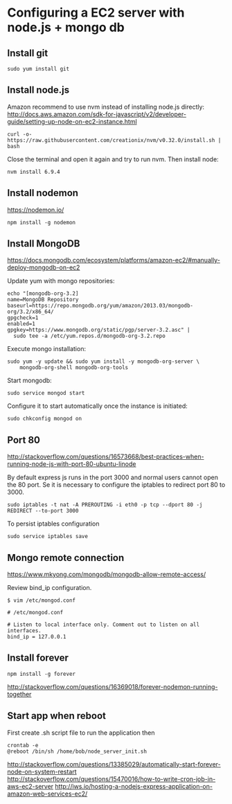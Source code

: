 # Configuring a EC2 server with node.js + mongo db

## Install git
```
sudo yum install git
```
## Install node.js
Amazon recommend to use nvm instead of installing node.js directly:
http://docs.aws.amazon.com/sdk-for-javascript/v2/developer-guide/setting-up-node-on-ec2-instance.html
```
curl -o- https://raw.githubusercontent.com/creationix/nvm/v0.32.0/install.sh | bash
```
Close the terminal and open it again and try to run nvm. Then install node:
```
nvm install 6.9.4
```

## Install nodemon
https://nodemon.io/
```
npm install -g nodemon
```
## Install MongoDB
https://docs.mongodb.com/ecosystem/platforms/amazon-ec2/#manually-deploy-mongodb-on-ec2

Update yum with mongo repositories:
```
echo "[mongodb-org-3.2]
name=MongoDB Repository
baseurl=https://repo.mongodb.org/yum/amazon/2013.03/mongodb-org/3.2/x86_64/
gpgcheck=1
enabled=1
gpgkey=https://www.mongodb.org/static/pgp/server-3.2.asc" |
  sudo tee -a /etc/yum.repos.d/mongodb-org-3.2.repo
```
Execute mongo installation:
```
sudo yum -y update && sudo yum install -y mongodb-org-server \
    mongodb-org-shell mongodb-org-tools
```
Start mongodb:
```
sudo service mongod start
```
Configure it to start automatically once the instance is initiated:
```
sudo chkconfig mongod on
```
## Port 80
http://stackoverflow.com/questions/16573668/best-practices-when-running-node-js-with-port-80-ubuntu-linode

By default express js runs in the port 3000 and normal users cannot open the 80 port. Se it is necessary to configure the iptables to redirect port 80 to 3000.
```
sudo iptables -t nat -A PREROUTING -i eth0 -p tcp --dport 80 -j REDIRECT --to-port 3000
```
To persist iptables configuration
```
sudo service iptables save
```
## Mongo remote connection
https://www.mkyong.com/mongodb/mongodb-allow-remote-access/

Review bind_ip configuration.
```
$ vim /etc/mongod.conf

# /etc/mongod.conf

# Listen to local interface only. Comment out to listen on all interfaces.
bind_ip = 127.0.0.1
```
## Install forever
```
npm install -g forever
```
http://stackoverflow.com/questions/16369018/forever-nodemon-running-together
## Start app when reboot
First create .sh script file to run the application then
```
crontab -e
@reboot /bin/sh /home/bob/node_server_init.sh
```
http://stackoverflow.com/questions/13385029/automatically-start-forever-node-on-system-restart
http://stackoverflow.com/questions/15470016/how-to-write-cron-job-in-aws-ec2-server
http://iws.io/hosting-a-nodejs-express-application-on-amazon-web-services-ec2/
